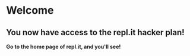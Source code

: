 # Welcome
## You now have access to the repl.it hacker plan!
**Go to the home page of repl.it, and you'll see!**
